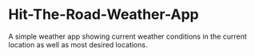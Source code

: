 # Hit-The-Road-Weather-App
A simple weather app showing current weather conditions in the current location as well as most desired locations.

